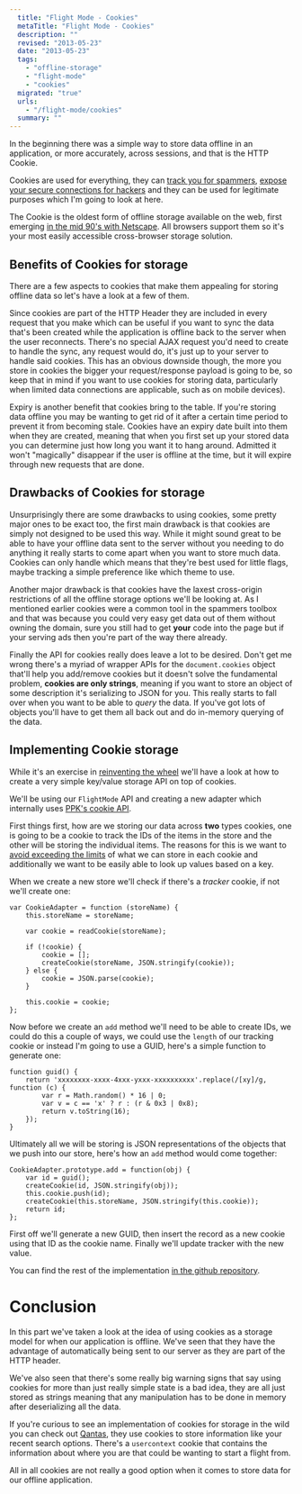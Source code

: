 ```yaml
---
  title: "Flight Mode - Cookies"
  metaTitle: "Flight Mode - Cookies"
  description: ""
  revised: "2013-05-23"
  date: "2013-05-23"
  tags: 
    - "offline-storage"
    - "flight-mode"
    - "cookies"
  migrated: "true"
  urls: 
    - "/flight-mode/cookies"
  summary: ""
---
```

In the beginning there was a simple way to store data offline in an application, or more accurately, across sessions, and that is the HTTP Cookie.

Cookies are used for everything, they can [track you for spammers](http://www.nczonline.net/blog/2009/05/12/cookies-and-security/), [expose your secure connections for hackers](http://www.troyhunt.com/2013/03/c-is-for-cookie-h-is-for-hacker.html) and they can be used for legitimate purposes which I'm going to look at here.

The Cookie is the oldest form of offline storage available on the web, first emerging [in the mid 90's with Netscape](http://en.wikipedia.org/wiki/HTTP_cookie). All browsers support them so it's your most easily accessible cross-browser storage solution.

## Benefits of Cookies for storage

There are a few aspects to cookies that make them appealing for storing offline data so let's have a look at a few of them.

Since cookies are part of the HTTP Header they are included in every request that you make which can be useful if you want to sync the data that's been created while the application is offline back to the server when the user reconnects. There's no special AJAX request you'd need to create to handle the sync, any request would do, it's just up to your server to handle said cookies. This has an obvious downside though, the more you store in cookies the bigger your request/response payload is going to be, so keep that in mind if you want to use cookies for storing data, particularly when limited data connections are applicable, such as on mobile devices).

Expiry is another benefit that cookies bring to the table. If you're storing data offline you may be wanting to get rid of it after a certain time period to prevent it from becoming stale. Cookies have an expiry date built into them when they are created, meaning that when you first set up your stored data you can determine just how long you want it to hang around. Admitted it won't "magically" disappear if the user is offline at the time, but it will expire through new requests that are done.

## Drawbacks of Cookies for storage

Unsurprisingly there are some drawbacks to using cookies, some pretty major ones to be exact too, the first main drawback is that cookies are simply not designed to be used this way. While it might sound great to be able to have your offline data sent to the server without you needing to do anything it really starts to come apart when you want to store much data. Cookies can only handle <info in cookie size> which means that they're best used for little flags, maybe tracking a simple preference like which theme to use.

Another major drawback is that cookies have the laxest cross-origin restrictions of all the offline storage options we'll be looking at. As I mentioned earlier cookies were a common tool in the spammers toolbox and that was because you could very easy get data out of them without owning the domain, sure you still had to get **your** code into the page but if your serving ads then you're part of the way there already.

Finally the API for cookies really does leave a lot to be desired. Don't get me wrong there's a myriad of wrapper APIs for the `document.cookies` object that'll help you add/remove cookies but it doesn't solve the fundamental problem, **cookies are only strings**, meaning if you want to store an object of some description it's serializing to JSON for you. This really starts to fall over when you want to be able to _query_ the data. If you've got lots of objects you'll have to get them all back out and do in-memory querying of the data.

## Implementing Cookie storage

While it's an exercise in [reinventing the wheel](http://www.codinghorror.com/blog/2009/02/dont-reinvent-the-wheel-unless-you-plan-on-learning-more-about-wheels.html) we'll have a look at how to create a very simple key/value storage API on top of cookies.

We'll be using our `FlightMode` API and creating a new adapter which internally uses [PPK's cookie API](http://www.quirksmode.org/js/cookies.html).

First things first, how are we storing our data across **two** types cookies, one is going to be a cookie to track the IDs of the items in the store and the other will be storing the individual items. The reasons for this is we want to [avoid exceeding the limits](http://manicode.blogspot.it/2009/08/real-world-cookie-length-limits.html) of what we can store in each cookie and additionally we want to be easily able to look up values based on a key.

When we create a new store we'll check if there's a _tracker_ cookie, if not we'll create one:

    var CookieAdapter = function (storeName) {
        this.storeName = storeName;

        var cookie = readCookie(storeName);

        if (!cookie) {
            cookie = [];
            createCookie(storeName, JSON.stringify(cookie));
        } else {
            cookie = JSON.parse(cookie);
        }

        this.cookie = cookie;
    };

Now before we create an `add` method we'll need to be able to create IDs, we could do this a couple of ways, we could use the `length` of our tracking cookie or instead I'm going to use a GUID, here's a simple function to generate one:

    function guid() {
        return 'xxxxxxxx-xxxx-4xxx-yxxx-xxxxxxxxxx'.replace(/[xy]/g, function (c) {
            var r = Math.random() * 16 | 0;
            var v = c == 'x' ? r : (r & 0x3 | 0x8);
            return v.toString(16);
        });
    }

Ultimately all we will be storing is JSON representations of the objects that we push into our store, here's how an `add` method would come together:

    CookieAdapter.prototype.add = function(obj) {
        var id = guid();
        createCookie(id, JSON.stringify(obj));
        this.cookie.push(id);
        createCookie(this.storeName, JSON.stringify(this.cookie));
        return id;
    };

First off we'll generate a new GUID, then insert the record as a new cookie using that ID as the cookie name. Finally we'll update tracker with the new value.

You can find the rest of the implementation [in the github repository](https://github.com/aaronpowell/flight-mode-blog/src/adapters/cookie.js).

# Conclusion

In this part we've taken a look at the idea of using cookies as a storage model for when our application is offline. We've seen that they have the advantage of automatically being sent to our server as they are part of the HTTP header.

We've also seen that there's some really big warning signs that say using cookies for more than just really simple state is a bad idea, they are all just stored as strings meaning that any manipulation has to be done in memory after deserializing all the data.

If you're curious to see an implementation of cookies for storage in the wild you can check out [Qantas](http://qantas.com.au), they use cookies to store information like your recent search options. There's a `usercontext` cookie that contains the information about where you are that could be wanting to start a flight from.

All in all cookies are not really a good option when it comes to store data for our offline application.